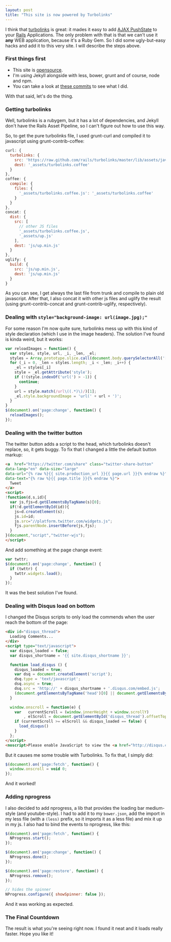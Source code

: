 ```yaml
---
layout: post
title: "This site is now powered by Turbolinks"
---
```


I think that [turbolinks][turbolinks] is great: it mades it easy to
add [AJAX PushState][pushstate] to your [Rails][rails] Applications. The only
problem with that is that we can't use it **any**
WEB application, because it's a Ruby Gem. So I did
some ugly-but-easy hacks and add it to this very site.
I will describe the steps above.

### First things first

- This site is [opensource][blog].
- I'm using Jekyll alongside with less, bower, grunt and of course,
node and npm.
- You can take a look at [these commits][commits] to see what I did.

With that said, let's do the thing.

### Getting turbolinks

Well, turbolinks is a rubygem, but it has a lot of dependencies, and Jekyll
don't have the Rails Asset Pipeline, so I can't figure out how to use this
way.

So, to get the pure turbolinks file, I used grunt-curl and compiled it to
javascript using grunt-contrib-coffee:

```js
curl: {
  turbolinks: {
    src: 'https://raw.github.com/rails/turbolinks/master/lib/assets/javascripts/turbolinks.js.coffee',
    dest: '_assets/turbolinks.coffee'
  }
},
coffee: {
  compile: {
    files: {
      '_assets/turbolinks.coffee.js': '_assets/turbolinks.coffee'
    }
  }
},
concat: {
  dist: {
    src: [
      // other JS files
      '_assets/turbolinks.coffee.js',
      '_assets/up.js'
    ],
    dest: 'js/up.min.js'
  }
},
uglify: {
  build: {
    src: 'js/up.min.js',
    dest: 'js/up.min.js'
  }
}
```

As you can see, I get always the last file from trunk and compile to plain old
javascript. After that, I also concat it with other js files and uglify the
result (using grunt-contrib-concat and grunt-contrib-uglify, respectively).

### Dealing with `style="background-image: url(image.jpg);"`

For some reason I'm now quite sure, turbolinks mess up with this kind
of style declaration (which I use in the image headers). The solution I've
found is kinda weird, but it works:

```js
var reloadImages = function() {
  var styles, style, url, _i, _len, _el;
  styles = Array.prototype.slice.call(document.body.querySelectorAll('[style]'));
  for (_i = 0, _len = styles.length; _i < _len; _i++) {
    _el = styles[_i]
    style = _el.getAttribute('style');
    if (!(style.indexOf('url(') > -1)) {
      continue;
    }
    url = style.match(/url\((.*)\)/)[1];
    _el.style.backgroundImage = 'url(' + url + ')';
  }
}
$(document).on('page:change', function() {
  reloadImages();
});
```

### Dealing with the twitter button

The twitter button adds a script to the head, which turbolinks doesn't replace,
so, it gets buggy. To fix that I changed a little the
default button markup:

```html
<a  href="https://twitter.com/share" class="twitter-share-button"
data-lang="en" data-size="large"
data-url="{% raw %}{{ site.production_url }}{{ page.url }}{% endraw %}"
data-text="{% raw %}{{ page.title }}{% endraw %}">
  Tweet
</a>
<script>
!function(d,s,id){
  var js,fjs=d.getElementsByTagName(s)[0];
  if(!d.getElementById(id)){
    js=d.createElement(s);
    js.id=id;
    js.src="//platform.twitter.com/widgets.js";
    fjs.parentNode.insertBefore(js,fjs);
  }
}(document,"script","twitter-wjs");
</script>
```

And add something at the page change event:

```js
var twttr;
$(document).on('page:change', function() {
  if (twttr) {
    twttr.widgets.load();
  }
});
```

It was the best solution I've found.

### Dealing with Disqus load on bottom

I changed the Disqus scripts to only load the commends when the user
reach the bottom of the page:

```html
<div id="disqus_thread">
  Loading Comments...
</div>
<script type="text/javascript">
  var disqus_loaded = false;
  var disqus_shortname = '{{ site.disqus_shortname }}';

  function load_disqus () {
    disqus_loaded = true;
    var dsq = document.createElement('script');
    dsq.type = 'text/javascript';
    dsq.async = true;
    dsq.src = 'http://' + disqus_shortname + '.disqus.com/embed.js';
    (document.getElementsByTagName('head')[0] || document.getElementsByTagName('body')[0]).appendChild(dsq);
  }

  window.onscroll = function(e) {
    var   currentScroll = (window.innerHeight + window.scrollY)
        , elScroll = document.getElementById('disqus_thread').offsetTop;
    if (currentScroll >= elScroll && disqus_loaded == false) {
      load_disqus()
    }
  };
</script>
<noscript>Please enable JavaScript to view the <a href="http://disqus.com/?ref_noscript">comments powered by Disqus.</a></noscript>
```

But it causes me some trouble with Turbolinks. To fix that, I simply did:

```js
$(document).on('page:fetch', function() {
  window.onscroll = void 0;
});
```

And it worked!

### Adding nprogress

I also decided to add nprogress, a lib that provides the loading bar
medium-style (and youtube-style). I had to add it to my `bower.json`,
add the import in my less file (with a `(less)` prefix, so it imports it
as a less file) and mix it up in my js. I also had to bind the events
to nprogress, like this:

```js
$(document).on('page:fetch', function() {
  NProgress.start();
});

$(document).on('page:change', function() {
  NProgress.done();
});

$(document).on('page:restore', function() {
  NProgress.remove();
});

// hides the spinner
NProgress.configure({ showSpinner: false });
```

And it was working as expected.

### The Final Countdown

The result is what you're seeing right now. I found it neat and it loads
really faster. Hope you like it!


[turbolinks]: https://github.com/rails/turbolinks
[pushstate]: https://www.google.com.br/search?q=AJAX+PushState
[rails]: http://rubyonrails.org/
[blog]: https://github.com/caarlos0/caarlos0.github.com.git
[commits]: https://github.com/caarlos0/caarlos0.github.com/commit/cb17b421e57aec67f3d7a582696e62d863c3689f
